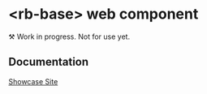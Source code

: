 # &lt;rb-base&gt; web component
&#9874; Work in progress. Not for use yet.

## Documentation
[Showcase Site](https://rapid-build-ui.io/)
